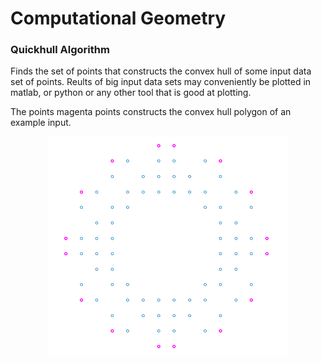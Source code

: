 Computational Geometry
===================================

### Quickhull Algorithm
Finds the set of points that constructs the convex hull of some input data set of points.
Reults of big input data sets may conveniently be plotted in matlab, or python or any other tool that is good at plotting.

The points magenta points constructs the convex hull polygon of an example input. 

<p align="center">
<img src="images/conv_hull.png" height="350" alt="Screenshot"/>
</p>

